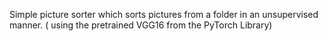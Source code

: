 Simple picture sorter which sorts pictures from a folder in an unsupervised manner. ( using the pretrained VGG16 from the PyTorch Library)

